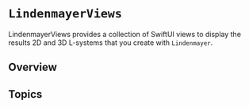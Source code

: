 # ``LindenmayerViews``

LindenmayerViews provides a collection of SwiftUI views to display the results 2D and 3D L-systems that you create with ``Lindenmayer``.

## Overview



## Topics

